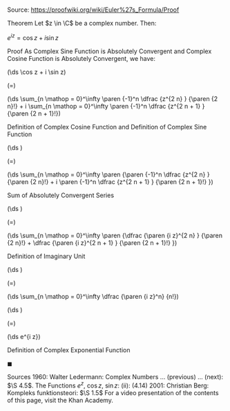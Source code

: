 # 

Source: https://proofwiki.org/wiki/Euler%27s_Formula/Proof

Theorem
Let $z \in \C$ be a complex number.
Then:

$e^{i z} = \cos z + i \sin z$


Proof
As Complex Sine Function is Absolutely Convergent and Complex Cosine Function is Absolutely Convergent, we have:














\(\ds \cos z + i \sin z\)

\(=\)







\(\ds \sum_{n \mathop = 0}^\infty \paren {-1}^n \dfrac {z^{2 n} } {\paren {2 n}!} + i \sum_{n \mathop = 0}^\infty \paren {-1}^n \dfrac {z^{2 n + 1} } {\paren {2 n + 1}!}\)





Definition of Complex Cosine Function and Definition of Complex Sine Function














\(\ds \)

\(=\)







\(\ds \sum_{n \mathop = 0}^\infty \paren {\paren {-1}^n \dfrac {z^{2 n} } {\paren {2 n}!} + i \paren {-1}^n \dfrac {z^{2 n + 1} } {\paren {2 n + 1}!} }\)





Sum of Absolutely Convergent Series














\(\ds \)

\(=\)







\(\ds \sum_{n \mathop = 0}^\infty \paren {\dfrac {\paren {i z}^{2 n} } {\paren {2 n}!} + \dfrac {\paren {i z}^{2 n + 1} } {\paren {2 n + 1}!} }\)





Definition of Imaginary Unit














\(\ds \)

\(=\)







\(\ds \sum_{n \mathop = 0}^\infty \dfrac {\paren {i z}^n} {n!}\)




















\(\ds \)

\(=\)







\(\ds e^{i z}\)





Definition of Complex Exponential Function



$\blacksquare$


Sources
1960: Walter Ledermann: Complex Numbers ... (previous) ... (next): $\S 4.5$. The Functions $e^z$, $\cos z$, $\sin z$: $\text{(ii)}$: $(4.14)$
2001: Christian Berg: Kompleks funktionsteori: $\S 1.5$
For a video presentation of the contents of this page, visit the Khan Academy.




